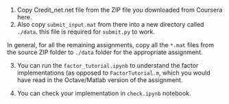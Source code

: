 1. Copy Credit_net.net file from the ZIP file you downloaded from Coursera here.
2. Also copy `submit_input.mat` from there into a new directory called `./data`.
 this file is required for `submit.py` to work.

In general, for all the remaining assignments, copy all the `*.mat` files from 
the source ZIP folder to `./data` folder for the appropriate assignment.

3. You can run the `factor_tutorial.ipynb` to understand the factor implementations
 (as opposed to `FactorTutorial.m`, which you would have read in the Octave/Matlab version
 of the assignment.

4. You can check your implementation in `check.ipynb` notebook.

